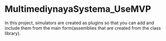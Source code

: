 # MultimediynayaSystema_UseMVP
In this project, simulators are created as plugins so that you can add and include them from the main form(assemblies that are created from the class library).
